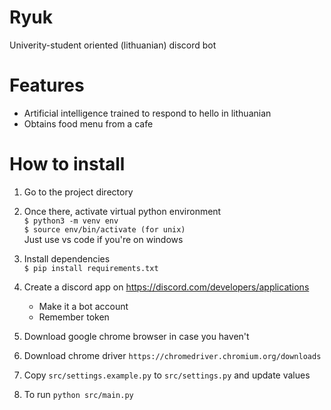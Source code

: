 # Ryuk
Univerity-student oriented (lithuanian) discord bot

# Features
- Artificial intelligence trained to respond to hello in lithuanian
- Obtains food menu from a cafe

# How to install
1. Go to the project directory

2. Once there, activate virtual python environment  
`$ python3 -m venv env`  
`$ source env/bin/activate (for unix)`   
Just use vs code if you're on windows  

3. Install dependencies  
`$ pip install requirements.txt`

4. Create a discord app on https://discord.com/developers/applications  
    - Make it a bot account
    - Remember token
5. Download google chrome browser in case you haven't

6. Download chrome driver `https://chromedriver.chromium.org/downloads`

7. Copy `src/settings.example.py` to `src/settings.py` and update values

8. To run `python src/main.py`
